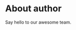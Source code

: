 <script setup>
import { VPTeamMembers } from 'vitepress/theme'

const members = [
  {
    avatar: 'https://www.github.com/Jlnvv-tom.png',
    name: 'Wujihuan',
    title: 'Creator',
    links: [
      { icon: 'github', link: 'https://github.com/Jlnvv-tom' },
      { icon: 'twitter', link: 'https://x.com/wjh87851743' }
    ]
  },
  
]
</script>

# About author

Say hello to our awesome team.

<VPTeamMembers size="small" :members="members" />
